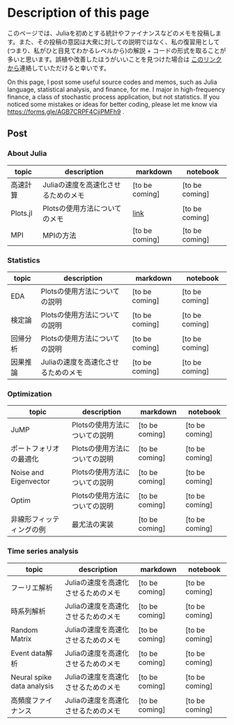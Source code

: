 # Description of this page
このページでは、Juliaを初めとする統計やファイナンスなどのメモを投稿します。また、その投稿の意図は大衆に対しての説明ではなく、私の復習用として (つまり、私がひと目見てわかるレベルから)の解説 + コードの形式を取ることが多いと思います。誤植や改善したほうがいいことを見つけた場合は [このリンクから](https://forms.gle/AGB7CRPF4CjiPMFh9)連絡していただけると幸いです。

On this page, I post some useful source codes and memos, such as Julia language, statistical analysis, and finance, for me. I major in high-frequency finance, a class of stochastic process application, but not statistics. If you noticed some mistakes or ideas for better coding, please let me know via https://forms.gle/AGB7CRPF4CjiPMFh9 .

## Post
### About Julia

|topic|description|markdown|notebook|
|---|---|---|---|
|高速計算 |Juliaの速度を高速化させるためのメモ|[to be coming]|[to be coming]|
|Plots.jl |Plotsの使用方法についてのメモ|[link](./Julia/Plots/index.md)|[to be coming]|
|MPI |MPIの方法|[to be coming]|[to be coming]|

### Statistics

|topic|description|markdown|notebook|
|---|---|---|---|
|EDA |Plotsの使用方法についての説明|[to be coming]|[to be coming]|
|検定論 |Plotsの使用方法についての説明|[to be coming]|[to be coming]|
|回帰分析 |Plotsの使用方法についての説明|[to be coming]|[to be coming]|
|因果推論 |Juliaの速度を高速化させるためのメモ|[to be coming]|[to be coming]|

### Optimization

|topic|description|markdown|notebook|
|---|---|---|---|
|JuMP |Plotsの使用方法についての説明|[to be coming]|[to be coming]|
|ポートフォリオの最適化 |Plotsの使用方法についての説明|[to be coming]|[to be coming]|
|Noise and Eigenvector |Plotsの使用方法についての説明|[to be coming]|[to be coming]|
|Optim |Plotsの使用方法についての説明|[to be coming]|[to be coming]|
|非線形フィッティングの例 |最尤法の実装|[to be coming]|[to be coming]|

### Time series analysis

|topic|description|markdown|notebook|
|---|---|---|---|
|フーリエ解析 |Juliaの速度を高速化させるためのメモ|[to be coming]|[to be coming]|
|時系列解析 |Juliaの速度を高速化させるためのメモ|[to be coming]|[to be coming]|
|Random Matrix |Juliaの速度を高速化させるためのメモ|[to be coming]|[to be coming]|
|Event data解析 |Juliaの速度を高速化させるためのメモ|[to be coming]|[to be coming]|
|Neural spike data analysis|Juliaの速度を高速化させるためのメモ|[to be coming]|[to be coming]|
|高頻度ファイナンス |Juliaの速度を高速化させるためのメモ|[to be coming]|[to be coming]|

